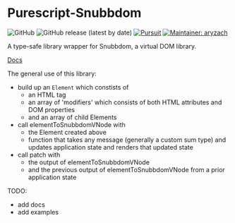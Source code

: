 # Purescript-Snubbdom

![GitHub](https://img.shields.io/github/license/aryzach/purescript-snabbdom)
![GitHub release (latest by date)](https://img.shields.io/github/v/release/aryzach/purescript-snabbdom)
[![Pursuit](https://pursuit.purescript.org/packages/purescript-snabbdom/badge)](https://pursuit.purescript.org/packages/purescript-snabbdom)
[![Maintainer: aryzach](https://img.shields.io/badge/maintainer-aryzach-blue)](https://github.com/aryzach)

A type-safe library wrapper for Snubbdom, a virtual DOM library.

[Docs](https://pursuit.purescript.org/packages/purescript-snubbdom)


The general use of this library: 
- build up an `Element` which constists of 
  * an HTML tag 
  * an array of 'modifiers' which consists of both HTML attributes and DOM properties
  * and an array of child Elements
- call elementToSnubbdomVNode with
  * the Element created above
  * function that takes any message (generally a custom sum type) and updates application state and renders that updated state
- call patch with
  * the output of elementToSnubbdomVNode
  * and the previous output of elementToSnubbdomVNode from a prior application state


TODO:
- add docs
- add examples
